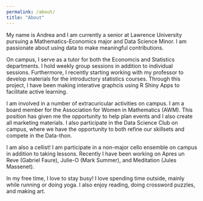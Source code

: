 ```yaml
---
permalink: /about/
title: "About"
---
```


My name is Andrea and I am currently a senior at Lawrence University pursuing a Mathematics-Economics major and Data Science Minor. I am passionate about using data to make meaningful contributions. 

On campus, I serve as a tutor for both the Economcis and Statistics departments. I hold weekly group sessions in addition to individual sessions. Furthermore, I recently starting working with my professor to develop materials for the introductory statistics courses. Through this project, I have been making interative graphcis using R Shiny Apps to facilitate active learning. 

I am involved in a number of extracuricular activities on campus. I am a board member for the Association for Women in Mathematics (AWM). This position has given me the opportunity to help plan events and I also create all marketing materials. I also participate in the Data Science Club on campus, where we have the opportunity to both refine our skillsets and compete in the Data-thon. 

I am also a cellist! I am participate in a non-major cello ensemble on campus in addition to taking lessons. Recently I have been working on Apres un Reve (Gabriel Faure), Julie-O (Mark Summer), and Meditation (Jules Massenet). 

In my free time, I love to stay busy! I love spending time outside, mainly while running or doing yoga. I also enjoy reading, doing crossword puzzles, and making art. 

